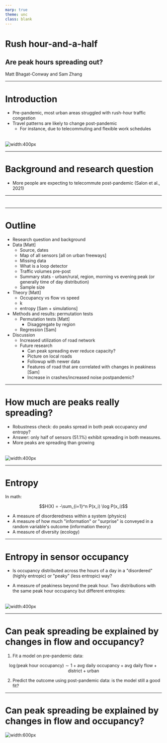 ```yaml
---
marp: true
theme: unc
class: blank
---
```


<!-- _class: title dark blank -->

# Rush hour-and-a-half
## Are peak hours spreading out?

Matt Bhagat-Conway and Sam Zhang

---

<!-- _class: two columns -->

# Introduction

* Pre-pandemic, most urban areas struggled with rush-hour traffic congestion
* Travel patterns are likely to change post-pandemic
    * For instance, due to telecommuting and flexible work schedules

######

![width:400px](unsplash-traffic-durmus-kavcioglu.jpg)

---

# Background and research question

* More people are expecting to telecommute post-pandemic (Salon et al., 2021)

---

# 

---

# Outline

* Research question and background
* Data [Matt]
    * Source, dates
    * Map of all sensors [all on urban freeways]
    * Missing data
    * What is a loop detector
    * Traffic volumes pre-post
    * Summary stats - urban/rural, region, morning vs evening peak (or generally time of day distribution)
    * Sample size
* Theory [Matt]
    * Occupancy vs flow vs speed
    * k
    * entropy [Sam + simulations]
* Methods and results: permutation tests
    * Permutation tests [Matt]
        * Disaggregate by region
    * Regression [Sam]
* Discussion
    * Increased utilization of road network
    * Future research
        * Can peak spreading ever reduce capacity?
        * Picture on local roads
        * Followup with newer data
        * Features of road that are correlated with changes in peakiness [Sam]
        * Increase in crashes/increased noise postpandemic?
    

---

<!-- _class: two columns -->

# How much are peaks really spreading?

* Robustness check: do peaks spread in both peak occupancy _and_ entropy?
* Answer: only half of sensors (51.1%) exhibit spreading in both measures.
* More peaks are spreading than growing

######

![width:400px](delta_k_vs_delta_entropy_hists.png)

---

# Entropy

In math:

$$H(X) = -\sum_{i=1}^n P(x_i) \log P(x_i)$$

* A measure of disorderedness within a system (physics)
* A measure of how much "information" or "surprise" is conveyed in a random variable's outcome (information theory)
* A measure of diversity (ecology)

---

<!-- _class: two columns -->

# Entropy in sensor occupancy

* Is occupancy distributed across the hours of a day in a "disordered" (highly entropic) or "peaky" (less entropic) way?

* A measure of peakiness beyond the peak hour. Two distributions with the same peak hour occupancy but different entropies:

######

![width:400px](entropy-example.png)


---

# Can peak spreading be explained by changes in flow and occupancy?

1. Fit a model on pre-pandemic data:

$$\log(\text{peak hour occupancy}) \sim 1 + \text{avg daily occupancy} + \text{avg daily flow} + \text{district} + \text{urban}$$

2. Predict the outcome using post-pandemic data: is the model still a good fit?

---

# Can peak spreading be explained by changes in flow and occupancy?

![width:600px](regression_pre_vs_post_residuals.png)
